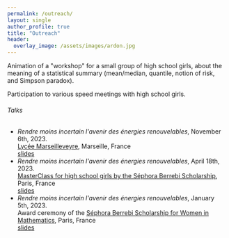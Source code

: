 ```yaml
---
permalink: /outreach/
layout: single
author_profile: true
title: "Outreach"
header:
  overlay_image: /assets/images/ardon.jpg
---
```


Animation of a "workshop" for a small group of high school girls, about the meaning of a statistical summary (mean/median, quantile, notion of risk, and Simpson paradox).

Participation to various speed meetings with high school girls.

###### Talks

- *Rendre moins incertain l'avenir des énergies renouvelables*, November 6th, 2023.  
[Lycée Marseilleveyre](https://www.site.ac-aix-marseille.fr/lyc-marseilleveyre/spip/L-excellence-au-lycee-Marseilleveyre.html), Marseille, France  
[slides](http://mzaffran.github.io/assets/files/Talks/Marseilleveyre.pdf)  
- *Rendre moins incertain l'avenir des énergies renouvelables*, April 18th, 2023.  
[MasterClass for high school girls by the Séphora Berrebi Scholarship](https://www.sephoraberrebi.ai/), Paris, France  
[slides](http://mzaffran.github.io/assets/files/Talks/MCL_SB_230418.pdf)  
- *Rendre moins incertain l'avenir des énergies renouvelables*, January 5th, 2023.  
Award ceremony of the [Séphora Berrebi Scholarship for Women in Mathematics](https://www.sephoraberrebi.ai/), Paris, France  
[slides](http://mzaffran.github.io/assets/files/Talks/UQ_ENR_230105.pdf)  
